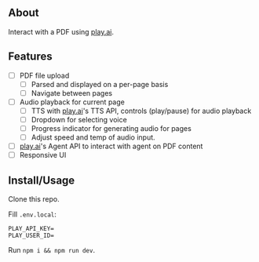 ## About

Interact with a PDF using [play.ai]().

## Features

- [ ] PDF file upload
    - [ ] Parsed and displayed on a per-page basis
    - [ ] Navigate between pages
- [ ] Audio playback for current page
    - [ ] TTS with [play.ai]()'s TTS API, controls (play/pause) for audio playback
    - [ ] Dropdown for selecting voice
    - [ ] Progress indicator for generating audio for pages
    - [ ] Adjust speed and temp of audio input.
- [ ] [play.ai]()'s Agent API to interact with agent on PDF content
- [ ] Responsive UI

## Install/Usage

Clone this repo.

Fill `.env.local`:

```
PLAY_API_KEY=
PLAY_USER_ID=
```

Run `npm i && npm run dev`.
